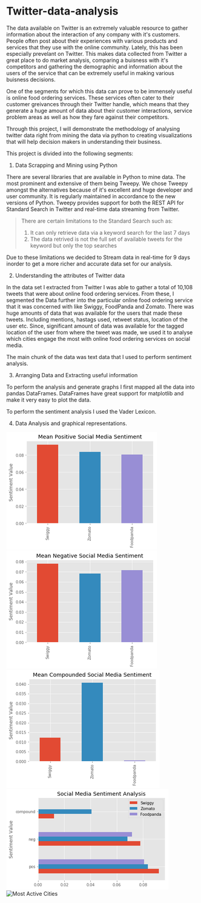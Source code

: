 # Twitter-data-analysis

The data available on Twitter is an extremely valuable resource to gather information about the interaction of any company with it's customers. People often post about their experiences with various products and services that they use with the online community. Lately, this has been especially prevelant on Twitter. 
This makes data collected from Twitter a great place to do market analysis, comparing a buisness with it's competitors and gathering the demographic and information about the users of the service that can be extremely useful in making various buisness decisions. 

One of the segments for which this data can prove to be immensely useful is online food ordering services. These services often cater to their customer greivances through their Twitter handle, which means that they generate a huge amount of data about their customer interactions, service problem areas as well as how they fare against their competitors. 

Through this project, I will demonstrate the methodology of analysing twitter data right from mining the data via python to creating visualizations that will help decision makers in understanding their business.

This project is divided into the following segments:

1. Data Scrapping and Mining using Python

There are several libraries that are available in Python to mine data. The most prominent and extensive of them being Tweepy. We chose Tweepy amongst the alternatives because of it's excellent and huge developer and user community. It is regularly maintained in accordance to the new versions of Python. 
Tweepy provides support for both the REST API for Standard Search in Twitter and real-time data streaming from Twitter. 

>There are certain limitations to the Standard Search such as:
>1. It can only retrieve data via a keyword search for the last 7 days
>2. The data retrived is not the full set of available tweets for the keyword but only the top searches

Due to these limitations we decided to Stream data in real-time for 9 days inorder to get a more richer and accurate data set for our analysis. 

2. Understanding the attributes of Twitter data 

In the data set I extracted from Twitter I was able to gather a total of 10,108 tweets that were about online food ordering services. From these, I segmented the Data further into the particular online food ordering service that it was concerned with like Swiggy, FoodPanda and Zomato. 
There was huge amounts of data that was available for the users that made these tweets. Including mentions, hastags used, retweet status, location of the user etc. Since, significant amount of data was available for the tagged location of the user from where the tweet was made, we used it to analyse which cities engage the most with online food ordering services on social media. 

The main chunk of the data was text data that I used to perform sentiment analysis.

3. Arranging Data and Extracting useful information 

To perform the analysis and generate graphs I first mapped all the data into pandas DataFrames. DataFrames have great support for matplotlib and make it very easy to plot the data. 

To perform the sentiment analysis I used the Vader Lexicon. 

4. Data Analysis and graphical representations.

![Mean Positive](pos.png)
![Mean Negative](neg.png)
![Mean Compound](compound.png)
![Overall](overall.png)
![Most Active Cities](citywise.png)


